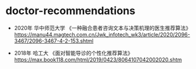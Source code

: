 # doctor-recommendations

* 2020年 华中师范大学 《一种融合患者咨询文本与决策机理的医生推荐算法》
https://manu44.magtech.com.cn/Jwk_infotech_wk3/article/2020/2096-3467/2096-3467-4-2-153.shtml


* 2018年 哈工大 《面对智能导诊的个性化推荐算法》
https://max.book118.com/html/2019/0423/8064107042002020.shtm
